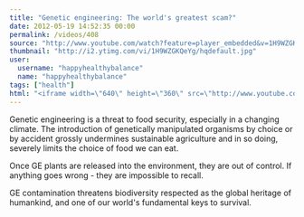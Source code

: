 ```yaml
---
title: "Genetic engineering: The world's greatest scam?"
date: 2012-05-19 14:52:35 00:00
permalink: /videos/408
source: "http://www.youtube.com/watch?feature=player_embedded&v=1H9WZGKQeYg"
thumbnail: "http://i2.ytimg.com/vi/1H9WZGKQeYg/hqdefault.jpg"
user:
  username: "happyhealthybalance"
  name: "happyhealthybalance"
tags: ["health"]
html: "<iframe width=\"640\" height=\"360\" src=\"http://www.youtube.com/embed/1H9WZGKQeYg?wmode=transparent&fs=1&feature=oembed\" frameborder=\"0\" allowfullscreen></iframe>"
---
```


Genetic engineering is a threat to food security, especially in a changing climate. The introduction of genetically manipulated organisms by choice or by accident grossly undermines sustainable agriculture and in so doing, severely limits the choice of food we can eat.

Once GE plants are released into the environment, they are out of control. If anything goes wrong - they are impossible to recall.

GE contamination threatens biodiversity respected as the global heritage of humankind, and one of our world's fundamental keys to survival.